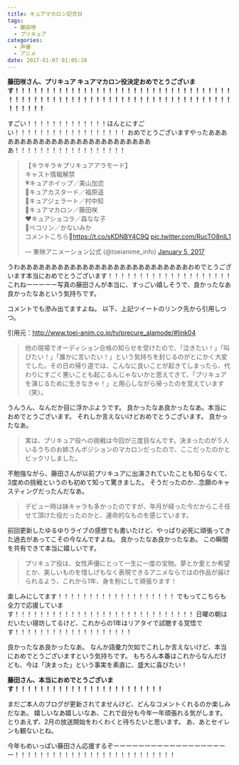 ```yaml
---
title: キュアマカロン記念日
tags:
  - 藤田咲
  - プリキュア
categories:
  - 声優
  - アニメ
date: 2017-01-07 01:05:28
---
```



**藤田咲さん、プリキュア キュアマカロン役決定おめでとうございます！！！！！！！！！！！！！！！！！！！！！！！！！！！！！！！！！！！！！！！！！！！！！！！！！！！！！！！！！！！！！！！！！！！！！！！！！！！！！**

すごい！！！！！！！！！！！！！ほんとにすごい！！！！！！！！！！！！！！！！！！
おめでとうございますやったあああああああああああああああああああああああああああ！！！！！！！！！！！！！！！！！！

<blockquote class="twitter-tweet" data-partner="tweetdeck"><p lang="ja" dir="ltr">【キラキラ☆プリキュアアラモード】<br>キャスト情報解禁<br>💗キュアホイップ／美山加恋<br>💛キュアカスタード／福原遥<br>💙キュアジェラート／村中知<br>💜キュアマカロン／藤田咲<br>❤️キュアショコラ／森なな子<br>🍰ペコリン／かないみか<br>コメントこちら💫<a href="https://t.co/sKDNBY4C9Q">https://t.co/sKDNBY4C9Q</a> <a href="https://t.co/RucTO8nIL1">pic.twitter.com/RucTO8nIL1</a></p>&mdash; 東映アニメーション公式 (@toeianime_info) <a href="https://twitter.com/toeianime_info/status/817113490158518273">January 5, 2017</a></blockquote>
<script async src="//platform.twitter.com/widgets.js" charset="utf-8"></script>

うわあああああああああああああああああああああああああああおめでとうございます本当におめでとうございます！！！！！！！！！！！！！！！！！！！！
これねーーーーー写真の藤田さんが本当に、すっごい嬉しそうで、良かったなあ良かったなあという気持ちです。

コメントでも滲み出てますよね。
以下、上記ツイートのリンク先から引用しつつ。

引用元：http://www.toei-anim.co.jp/tv/precure_alamode/#link04

> 他の現場でオーディション合格の知らせを受けたので、「泣きたい！」「叫びたい！」「誰かに言いたい！」という気持ちを封じるのがとにかく大変でした。その日の帰り道では、こんなに良いことが起きてしまったら、代わりにすごく悪いことも起こるんじゃないかと思えてきて、「プリキュアを演じるために生きなきゃ！」と用心しながら帰ったのを覚えています（笑）。

うんうん、なんだか目に浮かぶようです。
良かったなあ良かったなあ。本当におめでとうございます。
それしか言えないけどおめでとうございます。
良かったなあ。

> 実は、プリキュア役への挑戦は今回が三度目なんです。決まったのが５人いるうちのお姉さんポジションのマカロンだったので、ここだったのかとビックリしました。

不勉強ながら、藤田さんが以前プリキュアに出演されていたことも知らなくて、3度めの挑戦というのも初めて知って驚きました。
そうだったのか…念願のキャスティングだったんだなあ。

> デビュー時は妹キャラも多かったのですが、年月が経った今だからこそ任せて頂けた役だったのかと、運命的なものを感じています。

前回更新したゆるゆりライブの感想でも書いたけど、やっぱり必死に頑張ってきた過去があってこその今なんですよね。
良かったなあ良かったなあ。
この瞬間を共有できて本当に嬉しいです。

> プリキュア役は、女性声優にとって一生に一度の宝物。夢とか愛とか希望とか、美しいものを惜しげもなく表現できるアニメならではの作品が届けられるよう、これから1年、身を粉にして頑張ります！

楽しみにしてます！！！！！！！！！！！！！！！！！！！
でもってこちらも全力で応援しています！！！！！！！！！！！！！！！！！！！！！！！！！！！！！
日曜の朝はだいたい寝坊してるけど、これからの1年はリアタイで試聴する覚悟です！！！！！！！！！！！！！！！！！！！

良かったなあ良かったなあ。
なんか語彙力欠如でこれしか言えないけど、本当におめでとうございますという気持ちです。
もちろん本番はこれからなんだけども、今は「決まった」という事実を素直に、盛大に喜びたい！

**藤田さん、本当におめでとうございます！！！！！！！！！！！！！！！！！！！！！！！！**

まだご本人のブログが更新されてませんけど、どんなコメントくれるのか楽しみだなあ。
嬉しいなあ嬉しいなあ、これで自分も今年一年頑張れる気がします。
とりあえず、2月の放送開始をわくわくと待ちたいと思います。
あ、あとセイレンも観ないとね。

今年もめいっぱい藤田さん応援するぞーーーーーーーーーーーーーーーーーーー！！！！！！！！！！！！！！！！！！！！！！！！！！
